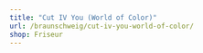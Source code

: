 ```yaml
---
title: "Cut IV You (World of Color)"
url: /braunschweig/cut-iv-you-world-of-color/
shop: Friseur
---
```

